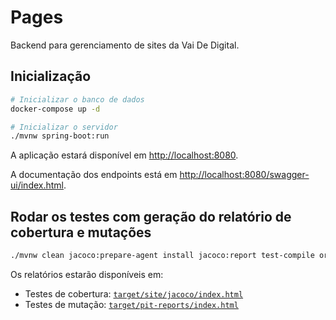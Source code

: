 # Pages

Backend para gerenciamento de sites da Vai De Digital.

## Inicialização

```bash
# Inicializar o banco de dados
docker-compose up -d

# Inicializar o servidor
./mvnw spring-boot:run
```

A aplicação estará disponível em <http://localhost:8080>.

A documentação dos endpoints está em <http://localhost:8080/swagger-ui/index.html>.

## Rodar os testes com geração do relatório de cobertura e mutações

```bash
./mvnw clean jacoco:prepare-agent install jacoco:report test-compile org.pitest:pitest-maven:mutationCoverage
```

Os relatórios estarão disponíveis em:

- Testes de cobertura: [`target/site/jacoco/index.html`](target/site/jacoco/index.html)
- Testes de mutação: [`target/pit-reports/index.html`](target/pit-reports/index.html)
